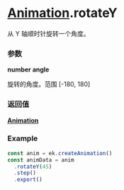 # [Animation](./../Animation).rotateY

从 Y 轴顺时针旋转一个角度。

### 参数

**number angle**

旋转的角度。范围 [-180, 180]

### 返回值

**[Animation](./../Animation)**

### Example

```ts
const anim = ek.createAnimation()
const animData = anim
  .rotateY(45)
  .step()
  .export()
```

